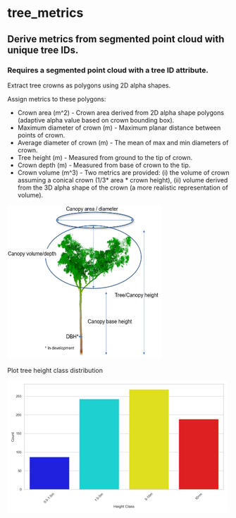 # tree_metrics
## Derive metrics from segmented point cloud with unique tree IDs.
### Requires a segmented point cloud with a tree ID attribute.

Extract tree crowns as polygons using 2D alpha shapes.

Assign metrics to these polygons:
  - Crown area (m^2) - Crown area derived from 2D alpha shape polygons (adaptive alpha value based on crown bounding box).
  - Maximum diameter of crown (m) - Maximum planar distance between points of crown.
  - Average diameter of crown (m) - The mean of max and min diameters of crown.
  - Tree height (m) - Measured from ground to the tip of crown.
  - Crown depth (m) - Measured from base of crown to the tip.
  - Crown volume (m^3) - Two metrics are provided: (i) the volume of crown assuming a conical crown (1/3* area * crown height), (ii) volume derived from the 3D alpha shape of the crown (a more realistic representation of volume).

<img src="https://github.com/timwh/tree_metrics/blob/main/img/Screenshot_2025-05-23_145317.png" width="350" height="350" />

Plot tree height class distribution

<img src="https://github.com/timwh/tree_metrics/blob/main/img/Figure_1.png" width="500" height="300" />



